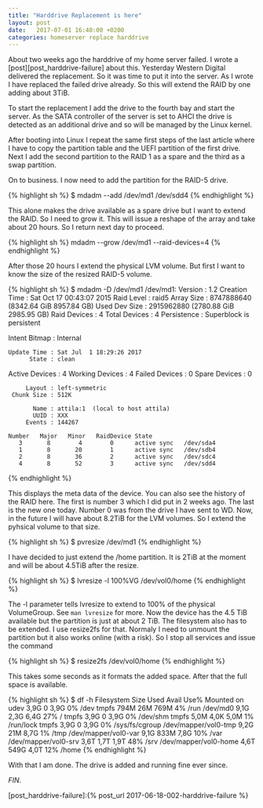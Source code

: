 ```yaml
---
title: "Harddrive Replacement is here"
layout: post
date:   2017-07-01 16:40:00 +0200
categories: homeserver replace harddrive
---
```

About two weeks ago the harddrive of my home server failed. I wrote a [post][post_harddrive-failure] about this. Yesterday Western Digital delivered the replacement. So it was time to put it into the server. As I wrote I have replaced the failed drive already. So this will extend the RAID by one adding about 3TiB.

To start the replacement I add the drive to the fourth bay and start the server. As the SATA controller of the server is set to AHCI the drive is detected as an additional drive and so will be managed by the Linux kernel.

After booting into Linux I repeat the same first steps of the last article where I have to copy the partition table and the UEFI partition of the first drive. Next I add the second partition to the RAID 1 as a spare and the third as a swap partition.

On to business. I now need to add the partition for the RAID-5 drive.

{% highlight sh %}
$ mdadm --add /dev/md1 /dev/sdd4
{% endhighlight %}

This alone makes the drive available as a spare drive but I want to extend the RAID. So I need to grow it. This will issue a reshape of the array and take about 20 hours. So I return next day to proceed.

{% highlight sh %}
mdadm --grow /dev/md1 --raid-devices=4
{% endhighlight %}

After those 20 hours I extend the physical LVM volume. But first I want to know the size of the resized RAID-5 volume.

{% highlight sh %}
$ mdadm -D /dev/md1
/dev/md1:
        Version : 1.2
  Creation Time : Sat Oct 17 00:43:07 2015
     Raid Level : raid5
     Array Size : 8747888640 (8342.64 GiB 8957.84 GB)
  Used Dev Size : 2915962880 (2780.88 GiB 2985.95 GB)
   Raid Devices : 4
  Total Devices : 4
    Persistence : Superblock is persistent

  Intent Bitmap : Internal

    Update Time : Sat Jul  1 18:29:26 2017
          State : clean
 Active Devices : 4
Working Devices : 4
 Failed Devices : 0
  Spare Devices : 0

         Layout : left-symmetric
     Chunk Size : 512K

           Name : attila:1  (local to host attila)
           UUID : XXX
         Events : 144267

    Number   Major   Minor   RaidDevice State
       3       8        4        0      active sync   /dev/sda4
       1       8       20        1      active sync   /dev/sdb4
       2       8       36        2      active sync   /dev/sdc4
       4       8       52        3      active sync   /dev/sdd4
{% endhighlight %}

This displays the meta data of the device. You can also see the history of the RAID here. The first is number 3 which I did put in 2 weeks ago. The last is the new one today. Number 0 was from the drive I have sent to WD. Now, in the future I will have about 8.2TiB for the LVM volumes. So I extend the pyhsical volume to that size.

{% highlight sh %}
$ pvresize /dev/md1
{% endhighlight %}

I have decided to just extend the /home partition. It is 2TiB at the moment and will be about 4.5TiB after the resize.

{% highlight sh %}
$ lvresize -l 100%VG /dev/vol0/home
{% endhighlight %}

The -l parameter tells lvresize to extend to 100% of the physical VolumeGroup. See `man lvresize` for more. Now the device has the 4.5 TiB available but the partition is just at about 2 TiB. The filesystem also has to be extended. I use resize2fs for that. Normaly I need to unmount the partition but it also works online (with a risk). So I stop all services and issue the command

{% highlight sh %}
$ resize2fs /dev/vol0/home
{% endhighlight %}

This takes some seconds as it formats the added space. After that the full space is available.

{% highlight sh %}
$ df -h
Filesystem             Size  Used Avail Use% Mounted on
udev                   3,9G     0  3,9G   0% /dev
tmpfs                  794M   26M  769M   4% /run
/dev/md0               9,1G  2,3G  6,4G  27% /
tmpfs                  3,9G     0  3,9G   0% /dev/shm
tmpfs                  5,0M  4,0K  5,0M   1% /run/lock
tmpfs                  3,9G     0  3,9G   0% /sys/fs/cgroup
/dev/mapper/vol0-tmp   9,2G   21M  8,7G   1% /tmp
/dev/mapper/vol0-var   9,1G  833M  7,8G  10% /var
/dev/mapper/vol0-srv   3,6T  1,7T  1,9T  48% /srv
/dev/mapper/vol0-home  4,6T  549G  4,0T  12% /home
{% endhighlight %}

With that I am done. The drive is added and running fine ever since.

_FIN_.

[post_harddrive-failure]:{% post_url 2017-06-18-002-harddrive-failure %}
